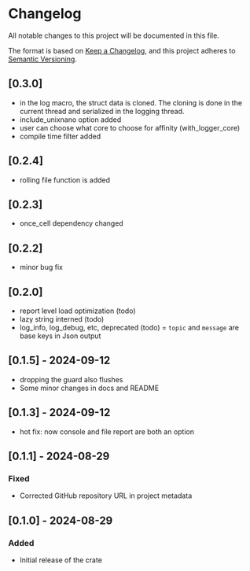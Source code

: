 # Changelog
All notable changes to this project will be documented in this file.

The format is based on [Keep a Changelog](https://keepachangelog.com/en/1.0.0/),
and this project adheres to [Semantic Versioning](https://semver.org/spec/v2.0.0.html).
## [0.3.0]
 - in the log macro, the struct data is cloned. The cloning is done in the current thread and serialized in the logging thread.
 - include_unixnano option added
 - user can choose what core to choose for affinity (with_logger_core)
 - compile time filter added

## [0.2.4]
 - rolling file function is added

## [0.2.3]
 - once_cell dependency changed
 
## [0.2.2]
 - minor bug fix

## [0.2.0]
 - report level load optimization (todo)
 - lazy string interned (todo)
 - log_info, log_debug, etc, deprecated (todo)
 = `topic` and `message` are base keys in Json output

## [0.1.5] - 2024-09-12
 - dropping the guard also flushes
 - Some minor changes in docs and README
 
## [0.1.3] - 2024-09-12
 - hot fix: now console and file report are both an option
 
## [0.1.1] - 2024-08-29
### Fixed
- Corrected GitHub repository URL in project metadata

## [0.1.0] - 2024-08-29
### Added
- Initial release of the crate